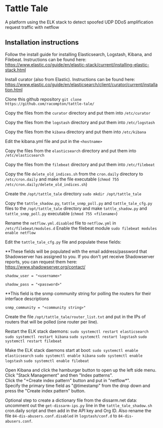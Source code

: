 # Tattle Tale
A platform using the ELK stack to detect spoofed UDP DDoS amplification request traffic with netflow 

## Installation instructions
Follow the install guide for installing Elasticsearch, Logstash, Kibana, and Filebeat.  Instructions can be found here: https://www.elastic.co/guide/en/elastic-stack/current/installing-elastic-stack.html

Install curator (also from Elastic).  Instructions can be found here: https://www.elastic.co/guide/en/elasticsearch/client/curator/current/installation.html

Clone this github repository `git clone https://github.com/racompton/tattle-tale/`

Copy the files from the `curator` directory and put them into `/etc/curator`

Copy the files from the `logstash` directory and put them into `/etc/logstash`

Copy the files from the `kibana` directory and put them into `/etc/kibana`

Edit the kibana.yml file and put in the `<hostname>`
  
Copy the files from the `elasticsearch` directory and put them into `/etc/elasticsearch`

Copy the files from the `filebeat` directory and put them into `/etc/filebeat`

Copy the file `delete_old_indices.sh` from the `cron.daily` directory to `/etc/cron.daily` and make the file executable (`chmod 755 /etc/cron.daily/delete_old_indices.sh`)

Create the `/opt/tattle_tale` directory `sudo mkdir /opt/tattle_tale`

Copy the `tattle_shadow.py`, `tattle_snmp_poll.py` and `tattle_tale_cfg.py` files to the `/opt/tattle_tale` directory and make `tattle_shadow.py` and `tattle_snmp_poll.py` executable (`chmod 755 <filename>`)

Rename the `netflow.yml.disabled` file to `netflow.yml` in `/etc/filebeat/modules.d`
Enable the filebeat module `sudo filebeat modules enable netflow` 

Edit the `tattle_tale_cfg.py` file and populate these fields:

**These fields will be populated with the email address/password that Shadowserver has assigned to you.  If you don't yet receive Shadowserver reports, you can request them here: https://www.shadowserver.org/contact/

`shadow_user = "<username>"`

`shadow_pass = "<password>"`

**This field is the snmp community string for polling the routers for their interface descriptions

`snmp_community = "<community string>"`


Create the file `/opt/tattle_tale/router_list.txt` and put in the IPs of routers that will be polled (one router per line). 


Restart the ELK stack daemons:
`sudo systemctl restart elasticsearch`
`sudo systemctl restart kibana`
`sudo systemctl restart logstash`
`sudo systemctl restart filebeat`

Make the ELK stack daemons start at boot:
`sudo systemctl enable elasticsearch`
`sudo systemctl enable kibana`
`sudo systemctl enable logstash`
`sudo systemctl enable filebeat`

Open Kibana and click the hamburger button to open up the left side menu.  Click "Stack Management" and then "Index patterns".  
Click the "+Create index pattern" button and put in "netflow*".  
Specify the primary time field as "@timestamp" from the drop down and press the "Create index pattern" button.

Optional step to create a dictionary file from the dissarm.net data: uncomment out the `get-dissarm-ips.py` line in the `tattle_tale_shadow.sh` cron.daily script and then add in the API key and Org ID. Also rename the file `84-dis-abusers.conf.disabled` in `logstash/conf.d` to `84-dis-abusers.conf`.


